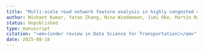 ```yaml
---
title: "Multi‑scale road network feature analysis in highly congested cities: Implications for sustainable cities"
author: Nishant Kumar, Yatao Zhang, Nina Wiedemann, Jimi Oke, Martin Raubal
status: Unpublished
type: manuscript
citation: "<em>(under review in Data Science for Transportation)</em>"
date: 2025-08-18
---
```




